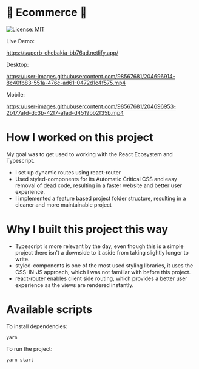 # 💸 Ecommerce 💸
[![License: MIT](https://img.shields.io/badge/License-MIT-blue.svg)](https://opensource.org/licenses/MIT)

Live Demo:

https://superb-chebakia-bb76ad.netlify.app/

Desktop:

https://user-images.githubusercontent.com/98567681/204696914-8c40fb83-551a-476c-ad61-0472d1c4f575.mp4

Mobile:

https://user-images.githubusercontent.com/98567681/204696953-2b177afd-dc3b-42f7-a1ad-d4519bb2f35b.mp4

# How I worked on this project

My goal was to get used to working with the React Ecosystem and Typescript.

- I set up dynamic routes using react-router 
- Used styled-components for its Automatic Critical CSS and easy removal of dead code, resulting in a faster website and better user experience. 
- I implemented a feature based project folder structure, resulting in a cleaner and more maintainable project

# Why I built this project this way

- Typescript is more relevant by the day, even though this is a simple project there isn't a downside to it aside from taking slightly longer to write. 
- styled-components is one of the most used styling libraries, it uses the CSS-IN-JS approach, which I was not familiar with before this project.
- react-router enables client side routing, which provides a better user experience as the views are rendered instantly.

# Available scripts

To install dependencies:
```
yarn
```
To run the project:
```
yarn start
```
